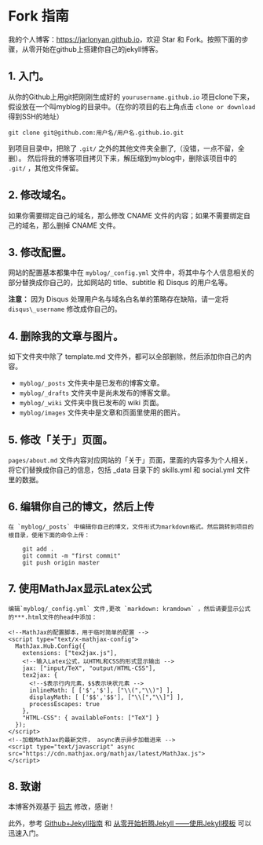 
# Fork 指南

我的个人博客：<https://jarlonyan.github.io>，欢迎 Star 和 Fork。按照下面的步骤，从零开始在github上搭建你自己的jekyll博客。


## 1. 入门。

   从你的Github上用git把刚刚生成好的 `yourusername.github.io` 项目clone下来，假设放在一个叫myblog的目录中。（在你的项目的右上角点击 `clone or download` 得到SSH的地址）
   ```
   git clone git@github.com:用户名/用户名.github.io.git
   ```
   
   到项目目录中，把除了 `.git/` 之外的其他文件夹全删了,（没错，一点不留，全删）。
   然后将我的博客项目拷贝下来，解压缩到myblog中，删除该项目中的 `.git/` ，其他文件保留。
   
## 2. 修改域名。

   如果你需要绑定自己的域名，那么修改 CNAME 文件的内容；如果不需要绑定自己的域名，那么删掉 CNAME 文件。

## 3. 修改配置。

   网站的配置基本都集中在 `myblog/_config.yml` 文件中，将其中与个人信息相关的部分替换成你自己的，比如网站的 title、subtitle 和 Disqus 的用户名等。

   **注意：** 因为 Disqus 处理用户名与域名白名单的策略存在缺陷，请一定将 `disqus\_username` 修改成你自己的。

## 4. 删除我的文章与图片。

   如下文件夹中除了 template.md 文件外，都可以全部删除，然后添加你自己的内容。

   * `myblog/_posts` 文件夹中是已发布的博客文章。
   * `myblog/_drafts` 文件夹中是尚未发布的博客文章。
   * `myblog/_wiki` 文件夹中我已发布的 wiki 页面。
   * `myblog/images` 文件夹中是文章和页面里使用的图片。

## 5. 修改「关于」页面。

   `pages/about.md` 文件内容对应网站的「关于」页面，里面的内容多为个人相关，将它们替换成你自己的信息，包括 \_data 目录下的 skills.yml 和 social.yml 文件里的数据。

## 6. 编辑你自己的博文，然后上传

    在 `myblog/_posts` 中编辑你自己的博文，文件形式为markdown格式。然后跳转到项目的根目录，使用下面的命令上传：

```
    git add .
    git commit -m "first commit"
    git push origin master  
```

## 7. 使用MathJax显示Latex公式

    编辑`myblog/_config.yml` 文件,更改 `markdown: kramdown` ，然后请要显示公式的***.html文件的head中添加：

```
<!--MathJax的配置脚本，用于临时简单的配置 -->
<script type="text/x-mathjax-config">
  MathJax.Hub.Config({
    extensions: ["tex2jax.js"],
    <!--输入Latex公式，以HTML和CSS的形式显示输出 -->
    jax: ["input/TeX", "output/HTML-CSS"],
    tex2jax: {
      <!--$表示行内元素，$$表示块状元素 -->
      inlineMath: [ ['$','$'], ["\\(","\\)"] ],
      displayMath: [ ['$$','$$'], ["\\[","\\]"] ],
      processEscapes: true
    },
    "HTML-CSS": { availableFonts: ["TeX"] }
  });
</script>
<!--加载MathJax的最新文件， async表示异步加载进来 -->
<script type="text/javascript" async src="https://cdn.mathjax.org/mathjax/latest/MathJax.js">
</script>
```


## 8. 致谢

本博客外观基于 [码志](http://mazhuang.org) 修改，感谢！

此外，参考  [Github+Jekyll指南](http://playingfingers.com/2016/03/26/build-a-blog/)  和 [从零开始折腾Jekyll
——使用Jekyll模板](http://bluebiu.com/blog/learn-to-use-jekyll.html#fn:note_3) 可以迅速入门。


